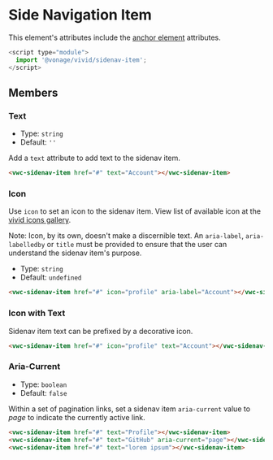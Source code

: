# Side Navigation Item

This element's attributes include the [anchor element](https://developer.mozilla.org/en-US/docs/Web/HTML/Element/a) attributes.

```js
<script type="module">
  import '@vonage/vivid/sidenav-item';
</script>
```

## Members

### Text

- Type: `string`
- Default: `''`

Add a `text` attribute to add text to the sidenav item.

```html preview
<vwc-sidenav-item href="#" text="Account"></vwc-sidenav-item>
```

### Icon

Use `icon` to set an icon to the sidenav item.
View list of available icon at the [vivid icons gallery](https://icons.vivid.vonage.com).

Note: Icon, by its own, doesn't make a discernible text. An `aria-label`, `aria-labelledby` or `title` must be provided to ensure that the user can understand the sidenav item's purpose.

- Type: `string`
- Default: `undefined`

```html preview
<vwc-sidenav-item href="#" icon="profile" aria-label="Account"></vwc-sidenav-item>
```

### Icon with Text

Sidenav item text can be prefixed by a decorative icon.

```html preview
<vwc-sidenav-item href="#" icon="profile" text="Account"></vwc-sidenav-item>
```

### Aria-Current

- Type: `boolean`
- Default: `false`

Within a set of pagination links, set a sidenav item `aria-current` value to *page* to indicate the currently active link.

```html preview
<vwc-sidenav-item href="#" text="Profile"></vwc-sidenav-item>
<vwc-sidenav-item href="#" text="GitHub" aria-current="page"></vwc-sidenav-item>
<vwc-sidenav-item href="#" text="lorem ipsum"></vwc-sidenav-item>
```
